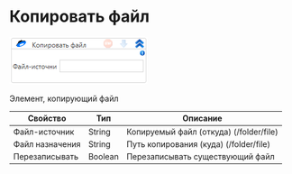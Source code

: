 # Копировать файл

![](<../../../../.gitbook/assets/image (576).png>)

Элемент, копирующий файл

| Свойство        | Тип     | Описание                                |
| --------------- | ------- | --------------------------------------- |
| Файл-источник   | String  | Копируемый файл (откуда) (/folder/file) |
| Файл назначения | String  | Путь копирования (куда) (/folder/file)  |
| Перезаписывать  | Boolean | Перезаписывать существующий файл        |
